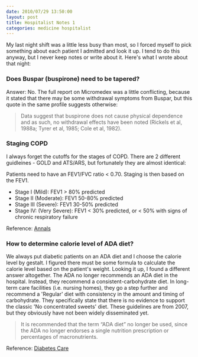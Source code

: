 ```yaml
---
date: 2010/07/29 13:50:00
layout: post
title: Hospitalist Notes 1
categories: medicine hospitalist
---
```


My last night shift was a little less busy than most, so I forced myself to pick something about each patient I admitted and look it up. I tend to do this anyway, but I never keep notes or write about it. Here's what I wrote about that night:

### Does Buspar (buspirone) need to be tapered?

Answer: No. The full report on Micromedex was a little conflicting, because it stated that there may be some withdrawal symptoms from Buspar, but this quote in the same profile suggests otherwise:

> Data suggest that buspirone does not cause physical dependence and as such, no withdrawal effects have been noted (Rickels et al, 1988a; Tyrer et al, 1985; Cole et al, 1982).

### Staging COPD

I always forget the cutoffs for the stages of COPD. There are 2 different guidleines - GOLD and ATS/ARS, but fortunately they are almost identical:

Patients need to have an FEV1/FVC ratio < 0.70. Staging is then based on the FEV1.

- Stage I (Mild): FEV1 > 80% predicted
- Stage II (Moderate): FEV1 50-80% predicted
- Stage III (Severe): FEV1 30-50% predicted
- Stage IV: (Very Severe): FEV1 < 30% predicted, or < 50% with signs of chronic respiratory failure

Reference: [Annals](http://www.annals.org/content/147/9/633/T2.expansion.html)

### How to determine calorie level of ADA diet?

We always put diabetic patients on an ADA diet and I choose the calorie level by gestalt. I figured there must be some formula to calculate the calorie level based on the patient's weight. Looking it up, I found a different answer altogether. The ADA no longer recommends an ADA diet in the hospital. Instead, they recommend a consistent-carbohydrate diet. In long-term care facilities (i.e. nursing homes), they go a step further and recommend a 'Regular' diet with consistency in the amount and timing of carbohydrate. They specifically state that there is no evidence to support the classic 'No concentrated sweets' diet. These guidelines are from 2007, but they obviously have not been widely disseminated yet.

> It is recommended that the term “ADA diet” no longer be used, since the ADA no longer endorses a single nutrition prescription or percentages of macronutrients. 

Reference: [Diabetes Care](http://care.diabetesjournals.org/content/30/suppl_1/S48.full)

